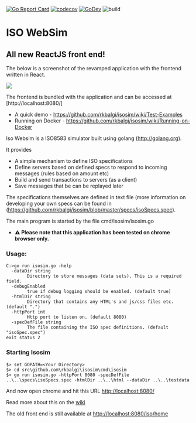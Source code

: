 [![Go Report Card](https://goreportcard.com/badge/github.com/rkbalgi/isosim)](https://goreportcard.com/report/github.com/rkbalgi/isosim)
[![codecov](https://codecov.io/gh/rkbalgi/isosim/branch/master/graph/badge.svg)](https://codecov.io/gh/rkbalgi/isosim)
[![GoDev](https://img.shields.io/badge/go.dev-reference-007d9c?logo=go&logoColor=white&style=flat-square)](https://pkg.go.dev/github.com/rkbalgi/isosim?tab=doc)
![build](https://github.com/rkbalgi/isosim/workflows/build/badge.svg)


# ISO WebSim

## All new ReactJS front end!
The below is a screenshot of the revamped application with the frontend written in React.

![](https://github.com/rkbalgi/isosim/blob/master/docs/images/ReactApp_Screenshot.png)

The frontend is bundled with the application and can be accessed at [http://localhost:8080/]


* A quick demo - https://github.com/rkbalgi/isosim/wiki/Test-Examples
* Running on Docker - https://github.com/rkbalgi/isosim/wiki/Running-on-Docker


Iso Websim is a ISO8583 simulator built using golang (http://golang.org). 

It provides 
* A simple mechanism to define ISO specifications 
* Define servers based on defined specs to respond to incoming messages (rules based on amount etc)
* Build and send transactions to servers (as a client)
* Save messages that be can be replayed later

The specifications themselves are defined in text file (more information on developing your own specs can be found in (https://github.com/rkbalgi/isosim/blob/master/specs/isoSpecs.spec).


The main program is started by the file cmd/isosim/isosim.go
 
* __:warning: Please note that this application has been tested on chrome browser only.__

### Usage: 
```
C:>go run isosim.go -help
  -dataDir string
        Directory to store messages (data sets). This is a required field.
  -debugEnabled
        true if debug logging should be enabled. (default true)
  -htmlDir string
        Directory that contains any HTML's and js/css files etc. (default ".")
  -httpPort int
        Http port to listen on. (default 8080)
  -specDefFile string
        The file containing the ISO spec definitions. (default "isoSpec.spec")
exit status 2
```

### Starting Isosim 
```
$> set GOPATH=<Your Directory>
$> cd src\github.com\rkbalgi\isosim\cmd\isosim
$> go run isosim.go -httpPort 8080 -specDefFile ..\..\specs\isoSpecs.spec -htmlDir ..\..\html --dataDir ..\..\testdata
```
And now open chrome and hit this URL [http://localhost:8080/](http://localhost:8080/)

Read more about this on the [wiki](https://github.com/rkbalgi/isosim/wiki)

The old front end is still available at [http://localhost:8080/iso/home](http://localhost:8080/iso/home)



